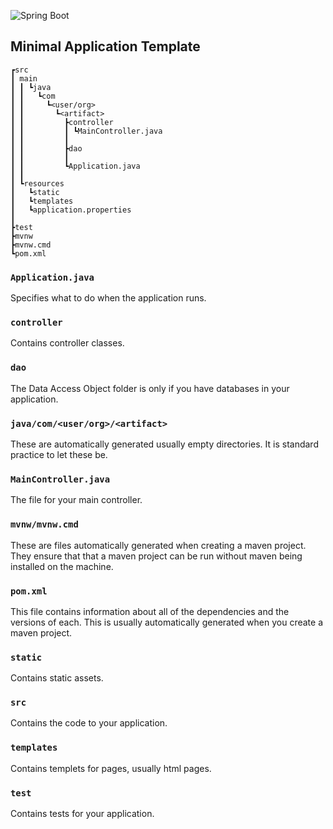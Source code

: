 ![Spring Boot](https://img.shields.io/static/v1?label=Framework&message=Spring%20Boot&color=6DB33F&logo=spring&logoColor=white&style=for-the-badge)
## Minimal Application Template

```
┏src
┃ main
┃ ┃ ┗java
┃ ┃   ┗com
┃ ┃     ┗<user/org>
┃ ┃       ┗<artifact>
┃ ┃         ┣controller
┃ ┃         ┃ ┗MainController.java
┃ ┃         ┃
┃ ┃         ┣dao
┃ ┃         ┃
┃ ┃         ┗Application.java
┃ ┃
┃ ┗resources
┃   ┗static
┃   ┗templates
┃   ┗application.properties
┃
┣test
┣mvnw
┣mvnw.cmd
┗pom.xml

```

### `Application.java`

Specifies what to do when the application runs.

### `controller`

Contains controller classes.

### `dao`

The Data Access Object folder is only if you have databases in your application.

### `java/com/<user/org>/<artifact>`

These are automatically generated usually empty directories.  It is standard practice to let these be.  

### `MainController.java`

The file for your main controller.

### `mvnw/mvnw.cmd`

These are files automatically generated when creating a maven project.  They ensure that that a maven project can be run without maven being installed on the machine.

### `pom.xml`

This file contains information about all of the dependencies and the versions of each.  This is usually automatically generated when you create a maven project.

### `static`

Contains static assets.

### `src`

Contains the code to your application.

### `templates`

Contains templets for pages, usually html pages.

### `test`

Contains tests for your application.